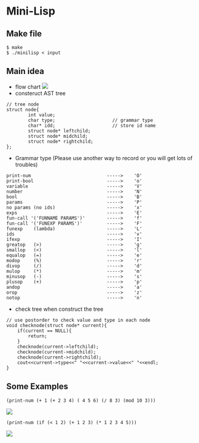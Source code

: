 # Mini-Lisp
## Make file
```
$ make
$ ./minilisp < input
```
## Main idea
- flow chart
![](https://imgur.com/QouClUd.png)
- consteruct AST tree
```
// tree node
struct node{
        int value;
        char type;                     // grammar type
        char* idd;                     // store id name
        struct node* leftchild;
        struct node* midchild;
        struct node* rightchild;
};
```

- Grammar type (Please use another way to record or you will get lots of troubles)

```
print-num                            ----->    'O'
print-bool                           ----->    'o'
variable                             ----->    'V'
number                               ----->    'N'
bool                                 ----->    'B'
params                               ----->    'P'
no params (no ids)                   ----->    'x'
exps                                 ----->    'E'
fun-call '('FUNNAME PARAMS')'        ----->    'f'
fun-call '('FUNEXP PARAMS')'         ----->    'F'
funexp    (lambda)                   ----->    'L'
ids                                  ----->    'v'
ifexp                                ----->    'I'
greatop   (>)                        ----->    'g'
smallop   (<)                        ----->    'l'
equalop   (=)                        ----->    'e'
modop     (%)                        ----->    'r'
divop     (/)                        ----->    'd'
mulop     (*)                        ----->    'm'
minusop   (-)                        ----->    's'
plusop    (+)                        ----->    'p'
andop                                ----->    'a'
orop                                 ----->    'z'
notop                                ----->    'n'
```

- check tree when construct the tree
```
// use postorder to check value and type in each node
void checknode(struct node* current){
    if(current == NULL){
        return;
    }
    checknode(current->leftchild);
    checknode(current->midchild);
    checknode(current->rightchild);
    cout<<current->type<<" "<<current->value<<" "<<endl;
}
```

## Some Examples
```
(print-num (+ 1 (+ 2 3 4) ( 4 5 6) (/ 8 3) (mod 10 3)))
```
![](https://imgur.com/YEP5fbp.png)
```
(print-num (if (< 1 2) (+ 1 2 3) (* 1 2 3 4 5)))
```
![](https://imgur.com/KZlsJoO.png)
